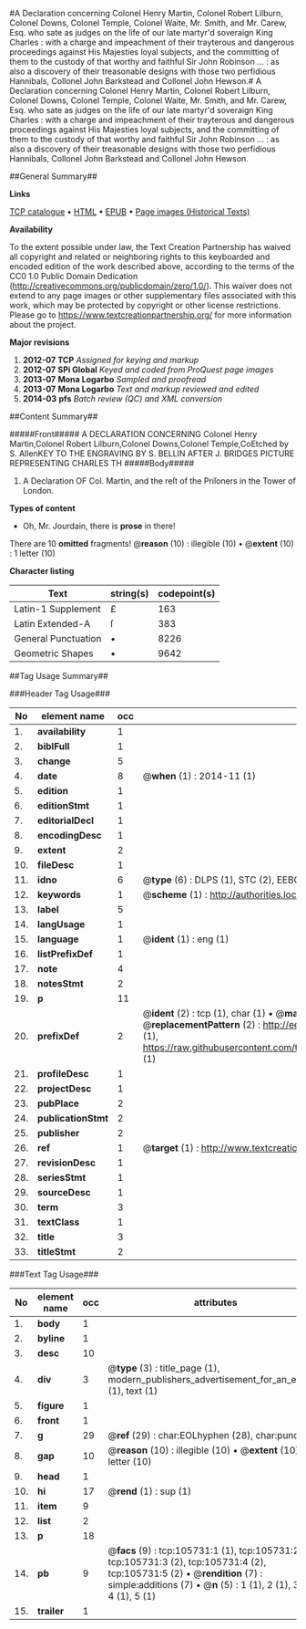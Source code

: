 #A Declaration concerning Colonel Henry Martin, Colonel Robert Lilburn, Colonel Downs, Colonel Temple, Colonel Waite, Mr. Smith, and Mr. Carew, Esq. who sate as judges on the life of our late martyr'd soveraign King Charles : with a charge and impeachment of their trayterous and dangerous proceedings against His Majesties loyal subjects, and the committing of them to the custody of that worthy and faithful Sir John Robinson ... : as also a discovery of their treasonable designs with those two perfidious Hannibals, Collonel John Barkstead and Collonel John Hewson.#
A Declaration concerning Colonel Henry Martin, Colonel Robert Lilburn, Colonel Downs, Colonel Temple, Colonel Waite, Mr. Smith, and Mr. Carew, Esq. who sate as judges on the life of our late martyr'd soveraign King Charles : with a charge and impeachment of their trayterous and dangerous proceedings against His Majesties loyal subjects, and the committing of them to the custody of that worthy and faithful Sir John Robinson ... : as also a discovery of their treasonable designs with those two perfidious Hannibals, Collonel John Barkstead and Collonel John Hewson.

##General Summary##

**Links**

[TCP catalogue](http://www.ota.ox.ac.uk/tcp/)  • 
[HTML](http://tei.it.ox.ac.uk/tcp/Texts-HTML/free/A37/A37339.html)  • 
[EPUB](http://tei.it.ox.ac.uk/tcp/Texts-EPUB/free/A37/A37339.epub) • 
[Page images (Historical Texts)](https://historicaltexts.jisc.ac.uk/eebo-17007615e)

**Availability**

To the extent possible under law, the Text Creation Partnership has waived all copyright and related or neighboring rights to this keyboarded and encoded edition of the work described above, according to the terms of the CC0 1.0 Public Domain Dedication (http://creativecommons.org/publicdomain/zero/1.0/). This waiver does not extend to any page images or other supplementary files associated with this work, which may be protected by copyright or other license restrictions. Please go to https://www.textcreationpartnership.org/ for more information about the project.

**Major revisions**

1. __2012-07__ __TCP__ *Assigned for keying and markup*
1. __2012-07__ __SPi Global__ *Keyed and coded from ProQuest page images*
1. __2013-07__ __Mona Logarbo__ *Sampled and proofread*
1. __2013-07__ __Mona Logarbo__ *Text and markup reviewed and edited*
1. __2014-03__ __pfs__ *Batch review (QC) and XML conversion*

##Content Summary##

#####Front#####
A DECLARATION CONCERNING
Colonel Henry Martin,Colonel Robert Lilburn,Colonel Downs,Colonel Temple,CoEtched by S. AllenKEY TO THE ENGRAVING BY S. BELLIN AFTER J. BRIDGES PICTURE REPRESENTING CHARLES TH
#####Body#####

1. A Declaration OF Col. Martin, and the reſt of the Priſoners in the Tower of London.

**Types of content**

  * Oh, Mr. Jourdain, there is **prose** in there!

There are 10 **omitted** fragments! 
 @__reason__ (10) : illegible (10)  •  @__extent__ (10) : 1 letter (10)

**Character listing**


|Text|string(s)|codepoint(s)|
|---|---|---|
|Latin-1 Supplement|£|163|
|Latin Extended-A|ſ|383|
|General Punctuation|•|8226|
|Geometric Shapes|▪|9642|

##Tag Usage Summary##

###Header Tag Usage###

|No|element name|occ|attributes|
|---|---|---|---|
|1.|__availability__|1||
|2.|__biblFull__|1||
|3.|__change__|5||
|4.|__date__|8| @__when__ (1) : 2014-11 (1)|
|5.|__edition__|1||
|6.|__editionStmt__|1||
|7.|__editorialDecl__|1||
|8.|__encodingDesc__|1||
|9.|__extent__|2||
|10.|__fileDesc__|1||
|11.|__idno__|6| @__type__ (6) : DLPS (1), STC (2), EEBO-CITATION (1), OCLC (1), VID (1)|
|12.|__keywords__|1| @__scheme__ (1) : http://authorities.loc.gov/ (1)|
|13.|__label__|5||
|14.|__langUsage__|1||
|15.|__language__|1| @__ident__ (1) : eng (1)|
|16.|__listPrefixDef__|1||
|17.|__note__|4||
|18.|__notesStmt__|2||
|19.|__p__|11||
|20.|__prefixDef__|2| @__ident__ (2) : tcp (1), char (1)  •  @__matchPattern__ (2) : ([0-9\-]+):([0-9IVX]+) (1), (.+) (1)  •  @__replacementPattern__ (2) : http://eebo.chadwyck.com/downloadtiff?vid=$1&page=$2 (1), https://raw.githubusercontent.com/textcreationpartnership/Texts/master/tcpchars.xml#$1 (1)|
|21.|__profileDesc__|1||
|22.|__projectDesc__|1||
|23.|__pubPlace__|2||
|24.|__publicationStmt__|2||
|25.|__publisher__|2||
|26.|__ref__|1| @__target__ (1) : http://www.textcreationpartnership.org/docs/. (1)|
|27.|__revisionDesc__|1||
|28.|__seriesStmt__|1||
|29.|__sourceDesc__|1||
|30.|__term__|3||
|31.|__textClass__|1||
|32.|__title__|3||
|33.|__titleStmt__|2||


###Text Tag Usage###

|No|element name|occ|attributes|
|---|---|---|---|
|1.|__body__|1||
|2.|__byline__|1||
|3.|__desc__|10||
|4.|__div__|3| @__type__ (3) : title_page (1), modern_publishers_advertisement_for_an_etching (1), text (1)|
|5.|__figure__|1||
|6.|__front__|1||
|7.|__g__|29| @__ref__ (29) : char:EOLhyphen (28), char:punc (1)|
|8.|__gap__|10| @__reason__ (10) : illegible (10)  •  @__extent__ (10) : 1 letter (10)|
|9.|__head__|1||
|10.|__hi__|17| @__rend__ (1) : sup (1)|
|11.|__item__|9||
|12.|__list__|2||
|13.|__p__|18||
|14.|__pb__|9| @__facs__ (9) : tcp:105731:1 (1), tcp:105731:2 (2), tcp:105731:3 (2), tcp:105731:4 (2), tcp:105731:5 (2)  •  @__rendition__ (7) : simple:additions (7)  •  @__n__ (5) : 1 (1), 2 (1), 3 (1), 4 (1), 5 (1)|
|15.|__trailer__|1||
